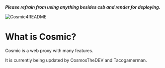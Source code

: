 ***Please refrain from using anything besides csb and render for deploying.***

![Cosmic4README](https://github.com/CosmicProxy-DEV/Cosmic/blob/main/Cosmic4README.png)

# What is Cosmic? 

Cosmic is a web proxy with many features.

It is currently being updated by CosmosTheDEV and Tacogamerman.
